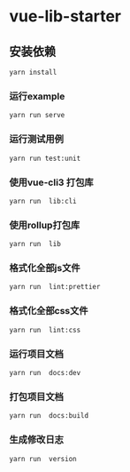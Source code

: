 # vue-lib-starter

## 安装依赖
```
yarn install
```

### 运行example
```
yarn run serve
```


### 运行测试用例
```
yarn run test:unit
```

### 使用vue-cli3 打包库
```
yarn run  lib:cli
```

### 使用rollup打包库
```
yarn run  lib
```

### 格式化全部js文件
```
yarn run  lint:prettier
```

### 格式化全部css文件
```
yarn run  lint:css
```
### 运行项目文档
```
yarn run  docs:dev
```

### 打包项目文档
```
yarn run  docs:build
```

### 生成修改日志
```
yarn run  version
```
